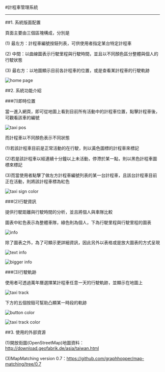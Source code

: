 #計程車管理系統

---

##1. 系統版面配置

頁面主要由三個區塊構成，分別是

(1) 最左方：計程車編號按鈕列表，可供使用者指定某台特定計程車

(2) 中間：以曲線圖表示行駛里程與行駛時間，並且以不同顏色區分整體與個人的行駛狀態

(3) 最右方：以地圖顯示目前各計程車的位置，或是查看某計程車的行駛軌跡

![home page](https://github.com/rox38431/Taxi_Management/blob/master/Demo_IMAGE/page.png)


##2. 系統功能介紹

###(1)即時位置

當一進入網頁，即可從地圖上看到目前所有活動中的計程車位置，點擊計程車後，可觀看該車的編號

![taxi pos](https://github.com/rox38431/Taxi_Management/blob/master/Demo_IMAGE/present_pos.png)

而計程車以不同顏色表示不同狀態

(1)若該計程車目前是正常活動的在行駛，則以黃色圖標的計程車來標記

(2)若是該計程車以經連續十分鐘以上未活動，停滯於某一點，則以黑色計程車圖標來標記

(3)而當使用者點擊了做左方計程車編號列表的某一台計程車，且該台計程車目前正在活動，則將該計程車標為紅色

![taxi sign color](https://github.com/rox38431/Taxi_Management/blob/master/Demo_IMAGE/mark.png)

###(2)行駛資訊

提供行駛距離與行駛時間的分析，並且將個人與車隊比較

圖表中紅色表示為整體車隊，綠色則為個人，下為行駛里程與行駛里程的圖表

![info](https://github.com/rox38431/Taxi_Management/blob/master/Demo_IMAGE/info.png)

除了圖表之外，為了可顯示更詳細資訊，因此另外以表格或是放大圖表的方式呈現

![text info](https://github.com/rox38431/Taxi_Management/blob/master/Demo_IMAGE/text_info.png)

![bigger info](https://github.com/rox38431/Taxi_Management/blob/master/Demo_IMAGE/bar.png)

###(3)行駛軌跡

使用者可透過萬年曆選擇某計程車任意一天的行駛軌跡，並顯示在地圖上

![taxi track](https://github.com/rox38431/Taxi_Management/blob/master/Demo_IMAGE/taxi_track.png)

下方的五個按鈕可幫助凸顯某一時段的軌跡

![button color](https://github.com/rox38431/Taxi_Management/blob/master/Demo_IMAGE/button_color.png)

![taxi track color](https://github.com/rox38431/Taxi_Management/blob/master/Demo_IMAGE/track_color.png)


##3. 使用的外部資源

(1)開放街圖(OpenStreetMap)地圖資料：http://download.geofabrik.de/asia/taiwan.html

(3)MapMatching version 0.7：https://github.com/graphhopper/map-matching/tree/0.7